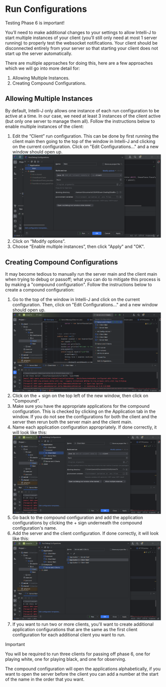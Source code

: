 # Run Configurations
Testing Phase 6 is important!

You’ll need to make additional changes to your settings to allow Intelli-J to start multiple instances of your client (you’ll still only need at most 1 server running) to properly test the websocket notifications. Your client should be disconnected entirely from your server so that starting your client does not start up the server automatically.

There are multiple approaches for doing this, here are a few approaches which we will go into more detail for:
1. Allowing Multiple Instances.
2. Creating Compound Configurations.

## Allowing Multiple Instances
By default, Intelli-J only allows one instance of each run configuration to be active at a time. In our case, we need at least 3 instances of the client active (but only one server to manage them all). Follow the instructions below to enable multiple instances of the client:
1. Edit the “Client” run configuration. This can be done by first running the client main then going to the top of the window in Intelli-J and clicking on the current configuration. Click on "Edit Configurations..." and a new window should open up.
![Multiple Instances 1](MultipleInstances1.png)
2. Click on “Modify options”.
3. Choose “Enable multiple instances”, then click "Apply" and "OK".

## Creating Compound Configurations
It may become tedious to manually run the server main and the client main when trying to debug or passoff; what you can do to mitigate this process is by making a "compound configuration". Follow the instructions below to create a compound configuration:
1. Go to the top of the window in Intelli-J and click on the current configuration. Then, click on "Edit Configurations..." and a new window should open up.
![Compound Configuration 1](Compound1.png)
2. Click on the + sign on the top left of the new window, then click on "Compound".
3. Make sure you have the appropriate applications for the compound configuration. This is checked by clicking on the Application tab in the window. If you do not see the configurations for both the client and the server then rerun both the server main and the client main.
4. Name each application configuration appropriately. If done correctly, it will look like this:
![Compound Configuration 2](Compound2.png)
5. Go back to the compound configuration and add the application configurations by clicking the + sign underneath the compound configuration's name. 
6. Add the server and the client configuration. If done correctly, it will look like this:
![Compound Configuration 3](Compound3.png)
7. If you want to run two or more clients, you'll want to create additional application configurations that are the same as the first client configuration for each additional client you want to run.
> [!IMPORTANT]
> You will be required to run three clients for passing off phase 6, one for playing white, one for playing black, and one for observing.
> 
> The compound configuration will open the applications alphabetically, if you want to open the server before the client you can add a number at the start of the name in the order that you want.